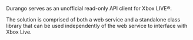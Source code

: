 Durango serves as an unofficial read-only API client for Xbox LIVE®. 

The solution is comprised of both a web service and a standalone class library that can be used independently of the web service to interface with Xbox Live.

